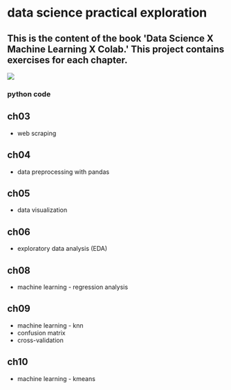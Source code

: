 # data science practical exploration

## This is the content of the book 'Data Science X Machine Learning X Colab.' This project contains exercises for each chapter.  

[![]( https://www.flag.com.tw/assets/img/bookpic/F1325.jpg)](https://www.flag.com.tw/books/product/F1325)

### python code

## ch03
- web scraping

## ch04
- data preprocessing with pandas

## ch05
- data visualization

## ch06
- exploratory data analysis (EDA)

## ch08
- machine learning - regression analysis

## ch09
- machine learning - knn
- confusion matrix
- cross-validation

## ch10 
- machine learning - kmeans
